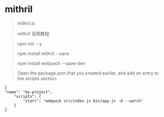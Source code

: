 # mithril

>mithril js 
>
> mithril 官网教程


>  npm init --y
> 
> npm install mithril --save
> 
> npm install webpack --save-dev
> 

>Open the package.json that you created earlier, and add an entry to the scripts section:

	{
    "name": "my-project",
	    "scripts": {
	        "start": "webpack src/index.js bin/app.js -d --watch"
	    }
	}

